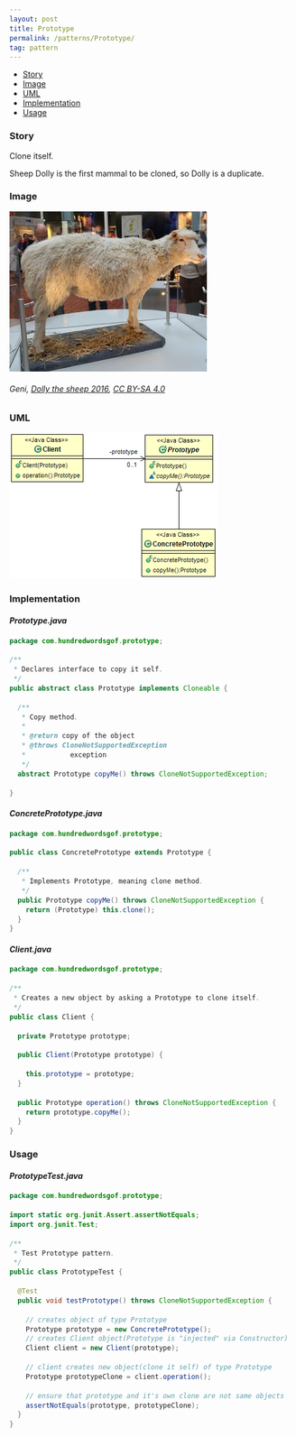 ```yaml
---
layout: post
title: Prototype
permalink: /patterns/Prototype/
tag: pattern
---
```


* [Story](#Story)
* [Image](#Image)
* [UML](#UML)
* [Implementation](#Implementation)
* [Usage](#Usage)


###  <a id="Story"></a>Story 

Clone itself.

Sheep Dolly is the first mammal to be cloned, so Dolly is a duplicate.





###  <a id="Image"></a>Image 


![alt text](/assets/img/image/prototype.jpg "Sheep Dolly")  
###### Geni, <a href="https://commons.wikimedia.org/wiki/File:Dolly_the_sheep_2016.JPG">Dolly the sheep 2016</a>, <a href="https://creativecommons.org/licenses/by-sa/4.0/legalcode">CC BY-SA 4.0</a>



###  <a id="UML"></a>UML 
[![](/assets/img/uml/prototype.png)](/assets/img/uml/prototype.png)

###  <a id="Implementation"></a>Implementation 

#### *Prototype.java* 
```java 
package com.hundredwordsgof.prototype;

/**
 * Declares interface to copy it self.
 */
public abstract class Prototype implements Cloneable {

  /**
   * Copy method.
   * 
   * @return copy of the object
   * @throws CloneNotSupportedException
   *           exception
   */
  abstract Prototype copyMe() throws CloneNotSupportedException;

}
```

#### *ConcretePrototype.java* 
```java 
package com.hundredwordsgof.prototype;

public class ConcretePrototype extends Prototype {

  /**
   * Implements Prototype, meaning clone method.
   */
  public Prototype copyMe() throws CloneNotSupportedException {
    return (Prototype) this.clone();
  }
}
```

#### *Client.java* 
```java 
package com.hundredwordsgof.prototype;

/**
 * Creates a new object by asking a Prototype to clone itself.
 */
public class Client {

  private Prototype prototype;

  public Client(Prototype prototype) {

    this.prototype = prototype;
  }

  public Prototype operation() throws CloneNotSupportedException {
    return prototype.copyMe();
  }
}
```

###  <a id="Usage"></a>Usage 

#### *PrototypeTest.java* 
```java 
package com.hundredwordsgof.prototype;

import static org.junit.Assert.assertNotEquals;
import org.junit.Test;

/**
 * Test Prototype pattern.
 */
public class PrototypeTest {

  @Test
  public void testPrototype() throws CloneNotSupportedException {

    // creates object of type Prototype
    Prototype prototype = new ConcretePrototype();
    // creates Client object(Prototype is "injected" via Constructor)
    Client client = new Client(prototype);

    // client creates new object(clone it self) of type Prototype
    Prototype prototypeClone = client.operation();

    // ensure that prototype and it's own clone are not same objects
    assertNotEquals(prototype, prototypeClone);
  }
}
```

